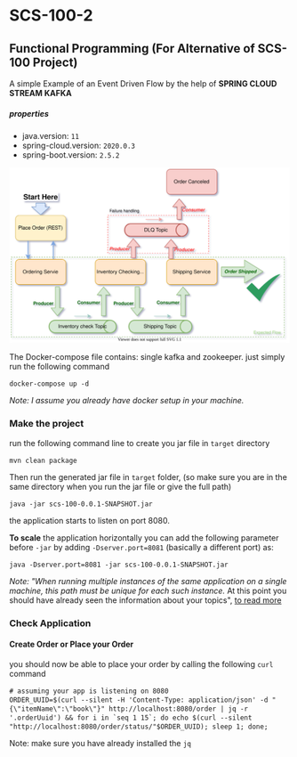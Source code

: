 # SCS-100-2

## Functional Programming (For Alternative of SCS-100 Project)

A simple Example of an Event Driven Flow by the help of **SPRING CLOUD STREAM KAFKA**

##### properties

* java.version: `11`
* spring-cloud.version: `2020.0.3` 
* spring-boot.version: `2.5.2`

![General Flow Diagram](material/kafka-events-intro-100.svg)

The Docker-compose file contains: single kafka and zookeeper. just simply run the following command

```shell
docker-compose up -d
```

_Note: I assume you already have docker setup in your machine._

### Make the project

run the following command line to create you jar file in `target` directory

```shell
mvn clean package
```

Then run the generated jar file in `target` folder, (so make sure you are in the same directory when you run the jar file
or give the full path)

```shell
java -jar scs-100-0.0.1-SNAPSHOT.jar
```

the application starts to listen on port 8080. 

**To scale** the application horizontally you can add the following parameter before `-jar` by adding `-Dserver.port=8081` (basically a different port) as:

```shell
java -Dserver.port=8081 -jar scs-100-0.0.1-SNAPSHOT.jar
```
_Note: "When running multiple instances of the same application on a single machine, this path must be unique for each such instance._
At this point you should have already seen the information about your topics", [to read more](https://kafka.apache.org/28/documentation/streams/developer-guide/config-streams.html#state-dir)

### Check Application

#### Create Order or Place your Order
you should now be able to place your order by calling the following `curl` command

```shell
# assuming your app is listening on 8080
ORDER_UUID=$(curl --silent -H 'Content-Type: application/json' -d "{\"itemName\":\"book\"}" http://localhost:8080/order | jq -r '.orderUuid') && for i in `seq 1 15`; do echo $(curl --silent "http://localhost:8080/order/status/"$ORDER_UUID); sleep 1; done;
```
Note: make sure you have already installed the `jq` 
